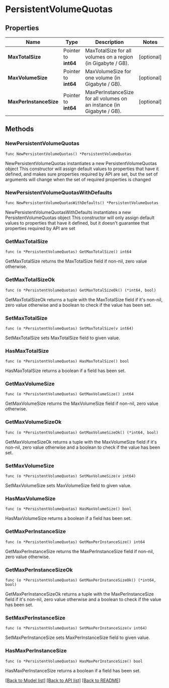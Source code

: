 # PersistentVolumeQuotas

## Properties

Name | Type | Description | Notes
------------ | ------------- | ------------- | -------------
**MaxTotalSize** | Pointer to **int64** | MaxTotalSize for all volumes on a region (in Gigabyte / GB). | [optional] 
**MaxVolumeSize** | Pointer to **int64** | MaxVolumeSize for one volume (in Gigabyte / GB). | [optional] 
**MaxPerInstanceSize** | Pointer to **int64** | MaxPerInstanceSize for all volumes on an instance (in Gigabyte / GB). | [optional] 

## Methods

### NewPersistentVolumeQuotas

`func NewPersistentVolumeQuotas() *PersistentVolumeQuotas`

NewPersistentVolumeQuotas instantiates a new PersistentVolumeQuotas object
This constructor will assign default values to properties that have it defined,
and makes sure properties required by API are set, but the set of arguments
will change when the set of required properties is changed

### NewPersistentVolumeQuotasWithDefaults

`func NewPersistentVolumeQuotasWithDefaults() *PersistentVolumeQuotas`

NewPersistentVolumeQuotasWithDefaults instantiates a new PersistentVolumeQuotas object
This constructor will only assign default values to properties that have it defined,
but it doesn't guarantee that properties required by API are set

### GetMaxTotalSize

`func (o *PersistentVolumeQuotas) GetMaxTotalSize() int64`

GetMaxTotalSize returns the MaxTotalSize field if non-nil, zero value otherwise.

### GetMaxTotalSizeOk

`func (o *PersistentVolumeQuotas) GetMaxTotalSizeOk() (*int64, bool)`

GetMaxTotalSizeOk returns a tuple with the MaxTotalSize field if it's non-nil, zero value otherwise
and a boolean to check if the value has been set.

### SetMaxTotalSize

`func (o *PersistentVolumeQuotas) SetMaxTotalSize(v int64)`

SetMaxTotalSize sets MaxTotalSize field to given value.

### HasMaxTotalSize

`func (o *PersistentVolumeQuotas) HasMaxTotalSize() bool`

HasMaxTotalSize returns a boolean if a field has been set.

### GetMaxVolumeSize

`func (o *PersistentVolumeQuotas) GetMaxVolumeSize() int64`

GetMaxVolumeSize returns the MaxVolumeSize field if non-nil, zero value otherwise.

### GetMaxVolumeSizeOk

`func (o *PersistentVolumeQuotas) GetMaxVolumeSizeOk() (*int64, bool)`

GetMaxVolumeSizeOk returns a tuple with the MaxVolumeSize field if it's non-nil, zero value otherwise
and a boolean to check if the value has been set.

### SetMaxVolumeSize

`func (o *PersistentVolumeQuotas) SetMaxVolumeSize(v int64)`

SetMaxVolumeSize sets MaxVolumeSize field to given value.

### HasMaxVolumeSize

`func (o *PersistentVolumeQuotas) HasMaxVolumeSize() bool`

HasMaxVolumeSize returns a boolean if a field has been set.

### GetMaxPerInstanceSize

`func (o *PersistentVolumeQuotas) GetMaxPerInstanceSize() int64`

GetMaxPerInstanceSize returns the MaxPerInstanceSize field if non-nil, zero value otherwise.

### GetMaxPerInstanceSizeOk

`func (o *PersistentVolumeQuotas) GetMaxPerInstanceSizeOk() (*int64, bool)`

GetMaxPerInstanceSizeOk returns a tuple with the MaxPerInstanceSize field if it's non-nil, zero value otherwise
and a boolean to check if the value has been set.

### SetMaxPerInstanceSize

`func (o *PersistentVolumeQuotas) SetMaxPerInstanceSize(v int64)`

SetMaxPerInstanceSize sets MaxPerInstanceSize field to given value.

### HasMaxPerInstanceSize

`func (o *PersistentVolumeQuotas) HasMaxPerInstanceSize() bool`

HasMaxPerInstanceSize returns a boolean if a field has been set.


[[Back to Model list]](../README.md#documentation-for-models) [[Back to API list]](../README.md#documentation-for-api-endpoints) [[Back to README]](../README.md)


